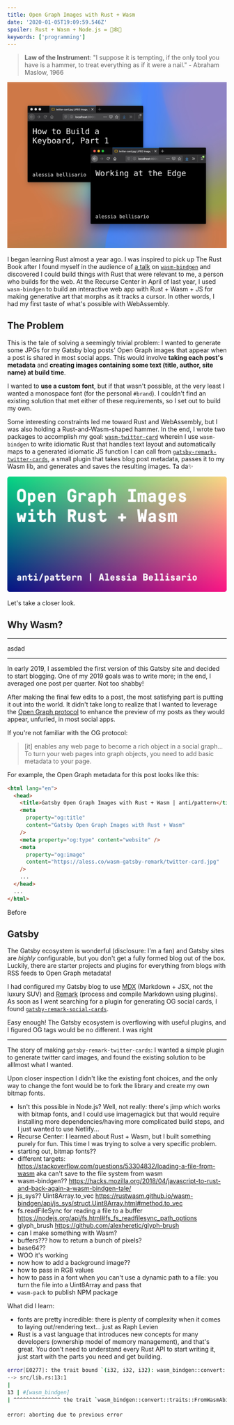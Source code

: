 ```yaml
---
title: Open Graph Images with Rust + Wasm
date: '2020-01-05T19:09:59.546Z'
spoiler: Rust + Wasm + Node.js = 🦀🕸🎉
keywords: ['programming']
---
```


> **Law of the Instrument**: "I suppose it is tempting, if the only tool you have is a hammer, to treat everything as if it were a nail." - Abraham Maslow, 1966

![My first proof of concept: generating Open Graph images for Twitter cards with Rust and WebAssembly](./demo2.png)

I began learning Rust almost a year ago. I was inspired to pick up The Rust Book after I found myself in the audience of [a talk](/working-at-the-edge) on [`wasm-bindgen`](https://rustwasm.github.io/docs/wasm-bindgen/) and discovered I could build things with Rust that were relevant to me, a person who builds for the web. At the Recurse Center in April of last year, I used `wasm-bindgen` to build an interactive web app with Rust + Wasm + JS for making generative art that morphs as it tracks a cursor. In other words, I had my first taste of what's possible with WebAssembly.

## The Problem

This is the tale of solving a seemingly trivial problem: I wanted to generate some JPGs for my Gatsby blog posts' Open Graph images that appear when a post is shared in most social apps. This would involve **taking each post's metadata** and **creating images containing some text (title, author, site name) at build time**.

I wanted to **use a custom font**, but if that wasn't possible, at the very least I wanted a monospace font (for the personal `#brand`). I couldn't find an existing solution that met either of these requirements, so I set out to build my own.

Some interesting constraints led me toward Rust and WebAssembly, but I was also holding a Rust-and-Wasm-shaped hammer. In the end, I wrote two packages to accomplish my goal: [`wasm-twitter-card`](https://www.npmjs.com/package/wasm-twitter-card) wherein I use `wasm-bindgen` to write idiomatic Rust that handles text layout and automatically maps to a generated idiomatic JS function I can call from [`gatsby-remark-twitter-cards`](https://www.npmjs.com/package/gatsby-remark-twitter-cards), a small plugin that takes blog post metadata, passes it to my Wasm lib, and generates and saves the resulting images. Ta da✨

![The Open Graph image for this post, using the same font and background gradient as aless.co's main header 😄](./wasm-twitter-card.png)

Let's take a closer look.

## Why Wasm?

---

asdad

---

In early 2019, I assembled the first version of this Gatsby site and decided to start blogging. One of my 2019 goals was to write more; in the end, I averaged one post per quarter. Not too shabby!

After making the final few edits to a post, the most satisfying part is putting it out into the world. It didn't take long to realize that I wanted to leverage the [Open Graph protocol](https://ogp.me/) to enhance the preview of my posts as they would appear, unfurled, in most social apps.

If you're not familiar with the OG protocol:

> \[it] enables any web page to become a rich object in a social graph... To turn your web pages into graph objects, you need to add basic metadata to your page.

For example, the Open Graph metadata for this post looks like this:

```html
<html lang="en">
  <head>
    <title>Gatsby Open Graph Images with Rust + Wasm | anti/pattern</title>
    <meta
      property="og:title"
      content="Gatsby Open Graph Images with Rust + Wasm"
    />
    <meta property="og:type" content="website" />
    <meta
      property="og:image"
      content="https://aless.co/wasm-gatsby-remark/twitter-card.jpg"
    />
    ...
  </head>
  ...
</html>
```

Before

## Gatsby

The Gatsby ecosystem is wonderful (disclosure: I'm a fan) and Gatsby sites are _highly_ configurable, but you don't get a fully formed blog out of the box. Luckily, there are starter projects and plugins for everything from blogs with RSS feeds to Open Graph metadata!

I had configured my Gatsby blog to use [MDX](https://www.gatsbyjs.org/packages/gatsby-plugin-mdx/) (Markdown + JSX, not the luxury SUV) and [Remark](https://remark.js.org/) (process and compile Markdown using plugins). As soon as I went searching for a plugin for generating OG social cards, I found [`gatsby-remark-social-cards`](https://github.com/syntra/gatsby-remark-social-cards#readme).

Easy enough! The Gatsby ecosystem is overflowing with useful plugins, and I figured OG tags would be no different. I was right

---

The story of making `gatsby-remark-twitter-cards`: I wanted a simple plugin to generate twitter card images, and found the existing solution to be alllmost what I wanted.

Upon closer inspection I didn't like the existing font choices, and the only way to change the font would be to fork the library and create my own bitmap fonts.

- Isn't this possible in Node.js? Well, not really: there's jimp which works with bitmap fonts, and I could use imagemagick but that would require installing more dependencies/having more complicated build steps, and I just wanted to use Netlify...
- Recurse Center: I learned about Rust + Wasm, but I built something purely for fun. This time I was trying to solve a very specific problem.
- starting out, bitmap fonts??
- different targets: https://stackoverflow.com/questions/53304832/loading-a-file-from-wasm aka can't save to the file system from wasm
- wasm-bindgen?? https://hacks.mozilla.org/2018/04/javascript-to-rust-and-back-again-a-wasm-bindgen-tale/
- js_sys?? Uint8Array.to_vec https://rustwasm.github.io/wasm-bindgen/api/js_sys/struct.Uint8Array.html#method.to_vec
- fs.readFileSync for reading a file to a buffer https://nodejs.org/api/fs.html#fs_fs_readfilesync_path_options
- glyph_brush https://github.com/alexheretic/glyph-brush
- can I make something with Wasm?
- buffers??? how to return a bunch of pixels?
- base64??
- WOO it's working
- now how to add a background image??
- how to pass in RGB values
- how to pass in a font when you can't use a dynamic path to a file: you turn the file into a Uint8Array and pass that
- `wasm-pack` to publish NPM package

What did I learn:

- fonts are pretty incredible: there is plenty of complexity when it comes to laying out/rendering text... just as Raph Levien
- Rust is a vast language that introduces new concepts for many developers (ownership model of memory management), and that's great. You don't need to understand every Rust API to start writing it, just start with the parts you need and get building.

```bash
error[E0277]: the trait bound `(i32, i32, i32): wasm_bindgen::convert::traits::FromWasmAbi` is not satisfied
--> src/lib.rs:13:1
|
13 | #[wasm_bindgen]
| ^^^^^^^^^^^^^^^ the trait `wasm_bindgen::convert::traits::FromWasmAbi` is not implemented for `(i32, i32, i32)`

error: aborting due to previous error
```
